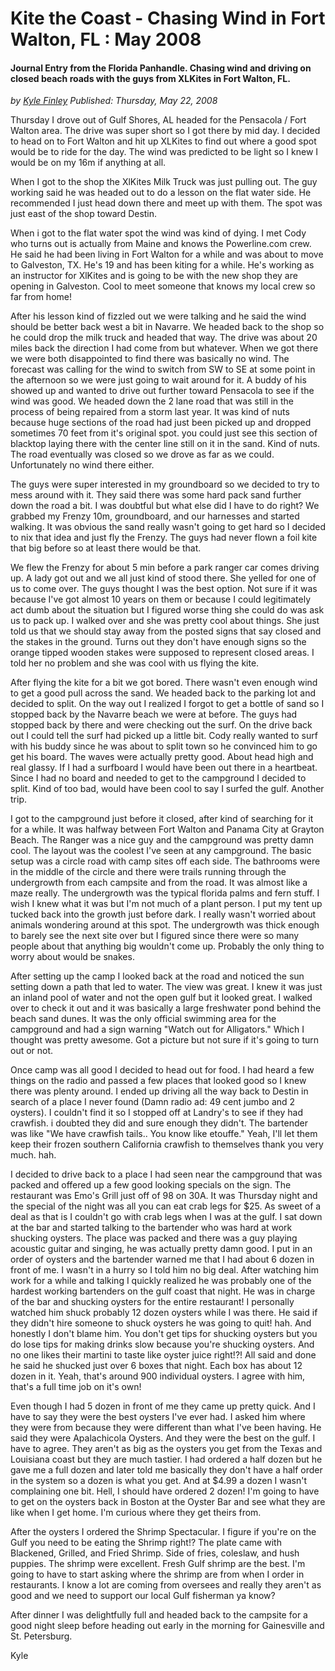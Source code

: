 # Kite the Coast - Chasing Wind in Fort Walton, FL : May 2008
#### Journal Entry from the Florida Panhandle. Chasing wind and driving on closed beach roads with the guys from XLKites in Fort Walton, FL.

*<div class="article-meta-data"> by <span class="article-meta-author" itemprop="author"><a href="https://twitter.com/kfinley" target="_blank" title="kfinley on Twitter">Kyle Finley</a></span> Published: <time itemprop="pubdate" datetime="5/22/2008 5:00:00 AM">Thursday, May 22, 2008</time></div>*

Thursday I drove out of Gulf Shores, AL headed for the Pensacola / Fort Walton area. The drive was super short so I got there by mid day. I decided to head on to Fort Walton and hit up XLKites to find out where a good spot would be to ride for the day. The wind was predicted to be light so I knew I would be on my 16m if anything at all.

When I got to the shop the XlKites Milk Truck was just pulling out. The guy working said he was headed out to do a lesson on the flat water side. He recommended I just head down there and meet up with them. The spot was just east of the shop toward Destin.

When i got to the flat water spot the wind was kind of dying. I met Cody who turns out is actually from Maine and knows the Powerline.com crew. He said he had been living in Fort Walton for a while and was about to move to Galveston, TX. He's 19 and has been kiting for a while. He's working as an instructor for XlKites and is going to be with the new shop they are opening in Galveston. Cool to meet someone that knows my local crew so far from home!

After his lesson kind of fizzled out we were talking and he said the wind should be better back west a bit in Navarre. We headed back to the shop so he could drop the milk truck and headed that way. The drive was about 20 miles back the direction I had come from but whatever. When we got there we were both disappointed to find there was basically no wind. The forecast was calling for the wind to switch from SW to SE at some point in the afternoon so we were just going to wait around for it. A buddy of his showed up and wanted to drive out further toward Pensacola to see if the wind was good. We headed down the 2 lane road that was still in the process of being repaired from a storm last year. It was kind of nuts because huge sections of the road had just been picked up and dropped sometimes 70 feet from it's original spot. you could just see this section of blacktop laying there with the center line still on it in the sand. Kind of nuts. The road eventually was closed so we drove as far as we could. Unfortunately no wind there either.

The guys were super interested in my groundboard so we decided to try to mess around with it. They said there was some hard pack sand further down the road a bit. I was doubtful but what else did I have to do right? We grabbed my Frenzy 10m, groundboard, and our harnesses and started walking. It was obvious the sand really wasn't going to get hard so I decided to nix that idea and just fly the Frenzy. The guys had never flown a foil kite that big before so at least there would be that.

We flew the Frenzy for about 5 min before a park ranger car comes driving up. A lady got out and we all just kind of stood there. She yelled for one of us to come over. The guys thought I was the best option. Not sure if it was because I've got almost 10 years on them or because I could legitimately act dumb about the situation but I figured worse thing she could do was ask us to pack up. I walked over and she was pretty cool about things. She just told us that we should stay away from the posted signs that say closed and the stakes in the ground. Turns out they don't have enough signs so the orange tipped wooden stakes were supposed to represent closed areas. I told her no problem and she was cool with us flying the kite.

After flying the kite for a bit we got bored. There wasn't even enough wind to get a good pull across the sand. We headed back to the parking lot and decided to split. On the way out I realized I forgot to get a bottle of sand so I stopped back by the Navarre beach we were at before. The guys had stopped back by there and were checking out the surf. On the drive back out I could tell the surf had picked up a little bit. Cody really wanted to surf with his buddy since he was about to split town so he convinced him to go get his board. The waves were actually pretty good. About head high and real glassy. If I had a surfboard I would have been out there in a heartbeat. Since I had no board and needed to get to the campground I decided to split. Kind of too bad, would have been cool to say I surfed the gulf. Another trip.

I got to the campground just before it closed, after kind of searching for it for a while. It was halfway between Fort Walton and Panama City at Grayton Beach. The Ranger was a nice guy and the campground was pretty damn cool. The layout was the coolest I've seen at any campground. The basic setup was a circle road with camp sites off each side. The bathrooms were in the middle of the circle and there were trails running through the undergrowth from each campsite and from the road. It was almost like a maze really. The undergrowth was the typical florida palms and fern stuff. I wish I knew what it was but I'm not much of a plant person. I put my tent up tucked back into the growth just before dark. I really wasn't worried about animals wondering around at this spot. The undergrowth was thick enough to barely see the next site over but I figured since there were so many people about that anything big wouldn't come up. Probably the only thing to worry about would be snakes.

After setting up the camp I looked back at the road and noticed the sun setting down a path that led to water. The view was great. I knew it was just an inland pool of water and not the open gulf but it looked great. I walked over to check it out and it was basically a large freshwater pond behind the beach sand dunes. It was the only official swimming area for the campground and had a sign warning "Watch out for Alligators." Which I thought was pretty awesome. Got a picture but not sure if it's going to turn out or not.

Once camp was all good I decided to head out for food. I had heard a few things on the radio and passed a few places that looked good so I knew there was plenty around. I ended up driving all the way back to Destin in search of a place I never found (Damn radio ad: 49 cent jumbo and 2 oysters). I couldn't find it so I stopped off at Landry's to see if they had crawfish. i doubted they did and sure enough they didn't. The bartender was like "We have crawfish tails.. You know like etouffe." Yeah, I'll let them keep their frozen southern California crawfish to themselves thank you very much. hah.

I decided to drive back to a place I had seen near the campground that was packed and offered up a few good looking specials on the sign. The restaurant was Emo's Grill just off of 98 on 30A. It was Thursday night and the special of the night was all you can eat crab legs for $25. As sweet of a deal as that is I couldn't go with crab legs when I was at the gulf. I sat down at the bar and started talking to the bartender who was hard at work shucking oysters. The place was packed and there was a guy playing acoustic guitar and singing, he was actually pretty damn good. I put in an order of oysters and the bartender warned me that I had about 6 dozen in front of me. I wasn't in a hurry so I told him no big deal. After watching him work for a while and talking I quickly realized he was probably one of the hardest working bartenders on the gulf coast that night. He was in charge of the bar and shucking oysters for the entire restaurant! I personally watched him shuck probably 12 dozen oysters while I was there. He said if they didn't hire someone to shuck oysters he was going to quit! hah. And honestly I don't blame him. You don't get tips for shucking oysters but you do lose tips for making drinks slow because you're shucking oysters. And no one likes their martini to taste like oyster juice right!?! All said and done he said he shucked just over 6 boxes that night. Each box has about 12 dozen in it. Yeah, that's around 900 individual oysters. I agree with him, that's a full time job on it's own!

Even though I had 5 dozen in front of me they came up pretty quick. And I have to say they were the best oysters I've ever had. I asked him where they were from because they were different than what I've been having. He said they were Apalachicola Oysters. And they were the best on the gulf. I have to agree. They aren't as big as the oysters you get from the Texas and Louisiana coast but they are much tastier. I had ordered a half dozen but he gave me a full dozen and later told me basically they don't have a half order in the system so a dozen is what you get. And at $4.99 a dozen I wasn't complaining one bit. Hell, I should have ordered 2 dozen! I'm going to have to get on the oysters back in Boston at the Oyster Bar and see what they are like when I get home. I'm curious where they get theirs from.

After the oysters I ordered the Shrimp Spectacular. I figure if you're on the Gulf you need to be eating the Shrimp right!? The plate came with Blackened, Grilled, and Fried Shrimp. Side of fries, coleslaw, and hush puppies. The shrimp were excellent. Fresh Gulf shrimp are the best. I'm going to have to start asking where the shrimp are from when I order in restaurants. I know a lot are coming from oversees and really they aren't as good and we need to support our local Gulf fisherman ya know?

After dinner I was delightfully full and headed back to the campsite for a good night sleep before heading out early in the morning for Gainesville and St. Petersburg.

Kyle
